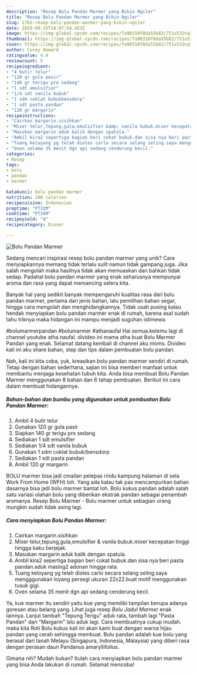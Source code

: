 ```yaml
---
description: "Resep Bolu Pandan Marmer yang Bikin Ngiler"
title: "Resep Bolu Pandan Marmer yang Bikin Ngiler"
slug: 1765-resep-bolu-pandan-marmer-yang-bikin-ngiler
date: 2020-08-25T18:07:54.453Z
image: https://img-global.cpcdn.com/recipes/fa90310f8da55b82/751x532cq70/bolu-pandan-marmer-foto-resep-utama.jpg
thumbnail: https://img-global.cpcdn.com/recipes/fa90310f8da55b82/751x532cq70/bolu-pandan-marmer-foto-resep-utama.jpg
cover: https://img-global.cpcdn.com/recipes/fa90310f8da55b82/751x532cq70/bolu-pandan-marmer-foto-resep-utama.jpg
author: Corey Howard
ratingvalue: 4.4
reviewcount: 5
recipeingredient:
- "4 butir telur"
- "120 gr gula pasir"
- "140 gr terigu pro sedang"
- "1 sdt emulsifier"
- "1/4 sdt vanila bubuk"
- "1 sdm coklat bubukbensdorp"
- "1 sdt pasta pandan"
- "120 gr margarin"
recipeinstructions:
- "Cairkan margarin.sisihkan"
- "Mixer telur,tepung,gula,emulsifier &amp; vanila bubuk.mixer kecepatan tinggi hingga kaku berjejak."
- "Masukan margarin aduk balik dengan spatula."
- "Ambil kira2 sepertiga bagian beri cokat bubuk.dan sisa nya beri pasta pandan.aduk masing2 adonan hingga rata."
- "Tuang keloyang yg telah dioles carlo secara selang seling.saya mengggunakan loyang persegi ukuran 22x22.buat motif menggunakan tusuk gigi."
- "Oven selama 35 menit dgn api sedang cenderung kecil."
categories:
- Resep
tags:
- bolu
- pandan
- marmer

katakunci: bolu pandan marmer 
nutrition: 100 calories
recipecuisine: Indonesian
preptime: "PT32M"
cooktime: "PT34M"
recipeyield: "4"
recipecategory: Dinner

---
```



![Bolu Pandan Marmer](https://img-global.cpcdn.com/recipes/fa90310f8da55b82/751x532cq70/bolu-pandan-marmer-foto-resep-utama.jpg)

Sedang mencari inspirasi resep bolu pandan marmer yang unik? Cara menyiapkannya memang tidak terlalu sulit namun tidak gampang juga. Jika salah mengolah maka hasilnya tidak akan memuaskan dan bahkan tidak sedap. Padahal bolu pandan marmer yang enak seharusnya mempunyai aroma dan rasa yang dapat memancing selera kita.

Banyak hal yang sedikit banyak mempengaruhi kualitas rasa dari bolu pandan marmer, pertama dari jenis bahan, lalu pemilihan bahan segar, hingga cara mengolah dan menghidangkannya. Tidak usah pusing kalau hendak menyiapkan bolu pandan marmer enak di rumah, karena asal sudah tahu triknya maka hidangan ini mampu menjadi suguhan istimewa.

#bolumarmerpandan #bolumarmer #athanaufal Hai semua.ketemu lagi di channel youtube atha naufal. divideo ini mama atha buat Bolu Marmer Pandan yang enak. Selamat datang kembali di channel aku moms. Divideo kali ini aku share bahan, step dan tips dalam pembuatan bolu pandan.


Nah, kali ini kita coba, yuk, kreasikan bolu pandan marmer sendiri di rumah. Tetap dengan bahan sederhana, sajian ini bisa memberi manfaat untuk membantu menjaga kesehatan tubuh kita. Anda bisa membuat Bolu Pandan Marmer menggunakan 8 bahan dan 6 tahap pembuatan. Berikut ini cara dalam membuat hidangannya.

<!--inarticleads1-->

##### Bahan-bahan dan bumbu yang digunakan untuk pembuatan Bolu Pandan Marmer:

1. Ambil 4 butir telur
1. Gunakan 120 gr gula pasir
1. Siapkan 140 gr terigu pro sedang
1. Sediakan 1 sdt emulsifier
1. Sediakan 1/4 sdt vanila bubuk
1. Gunakan 1 sdm coklat bubuk/bensdorp
1. Sediakan 1 sdt pasta pandan
1. Ambil 120 gr margarin


BOLU marmer bisa jadi cmailan pelepas rindu kampung halaman di sela Work From Home (WFH) loh. Yang ada kalau tak pas mencampurkan bahan dasarnya bisa jadi bolu marmer bantat loh. Bolu kukus pandan adalah salah satu variasi olahan bolu yang diberikan ekstrak pandan sebagai penambah aromanya. Resep Bolu Marmer - Bolu marmer untuk sebagian orang mungkin sudah tidak asing lagi. 

<!--inarticleads2-->

##### Cara menyiapkan Bolu Pandan Marmer:

1. Cairkan margarin.sisihkan
1. Mixer telur,tepung,gula,emulsifier &amp; vanila bubuk.mixer kecepatan tinggi hingga kaku berjejak.
1. Masukan margarin aduk balik dengan spatula.
1. Ambil kira2 sepertiga bagian beri cokat bubuk.dan sisa nya beri pasta pandan.aduk masing2 adonan hingga rata.
1. Tuang keloyang yg telah dioles carlo secara selang seling.saya mengggunakan loyang persegi ukuran 22x22.buat motif menggunakan tusuk gigi.
1. Oven selama 35 menit dgn api sedang cenderung kecil.


Ya, kue marmer itu sendiri yaitu kue yang memiliki tampilan berupa adanya goresan atau belang yang. Lihat juga resep *Bolu Jadul Marmer* enak lainnya. Lanjut tambah &#34;Tepung Terigu&#34; aduk rata, tambah lagi &#34;Pasta Pandan&#34; dan &#34;Margarin&#34; lalu aduk lagi. Cara membuatnya cukup mudah. maka kita Roti Bolu kukus kali ini akan kami buat dengan warna hijau pandan yang cerah sehingga membuat. Bolu pandan adalah kue bolu yang berasal dari tanah Melayu (Singapura, Indonesia, Malaysia) yang diberi rasa dengan perasan daun Pandanus amaryllifolius. 

Gimana nih? Mudah bukan? Itulah cara menyiapkan bolu pandan marmer yang bisa Anda lakukan di rumah. Selamat mencoba!
